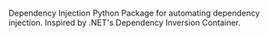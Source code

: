Dependency Injection Python Package for automating dependency injection. Inspired by .NET's Dependency Inversion Container.
